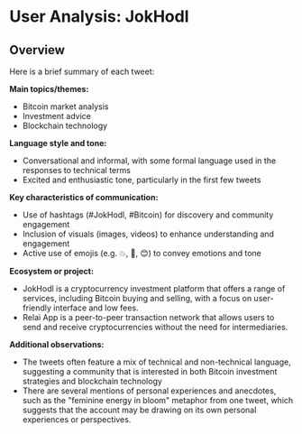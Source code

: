 # User Analysis: JokHodl

## Overview

Here is a brief summary of each tweet:

**Main topics/themes:**

* Bitcoin market analysis
* Investment advice
* Blockchain technology

**Language style and tone:**

* Conversational and informal, with some formal language used in the responses to technical terms
* Excited and enthusiastic tone, particularly in the first few tweets

**Key characteristics of communication:**

* Use of hashtags (#JokHodl, #Bitcoin) for discovery and community engagement
* Inclusion of visuals (images, videos) to enhance understanding and engagement
* Active use of emojis (e.g. 💥, 🚨, 😊) to convey emotions and tone

**Ecosystem or project:**

* JokHodl is a cryptocurrency investment platform that offers a range of services, including Bitcoin buying and selling, with a focus on user-friendly interface and low fees.
* Relai App is a peer-to-peer transaction network that allows users to send and receive cryptocurrencies without the need for intermediaries.

**Additional observations:**

* The tweets often feature a mix of technical and non-technical language, suggesting a community that is interested in both Bitcoin investment strategies and blockchain technology
* There are several mentions of personal experiences and anecdotes, such as the "feminine energy in bloom" metaphor from one tweet, which suggests that the account may be drawing on its own personal experiences or perspectives.